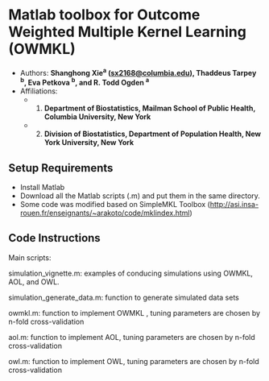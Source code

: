 # Matlab toolbox for Outcome Weighted Multiple Kernel Learning (OWMKL)

- Authors: **Shanghong Xie<sup>a</sup> (sx2168@columbia.edu), Thaddeus Tarpey <sup>b</sup>, Eva Petkova <sup>b</sup>, and R. Todd Ogden <sup>a</sup>**
- Affiliations: 
  + 1. **Department of Biostatistics, Mailman School of Public Health, Columbia University, New York**
  + 2. **Division of Biostatistics, Department of Population Health, New York University, New York**
  
  
## Setup Requirements
- Install Matlab 
- Download all the Matlab scripts (.m) and put them in the same directory. 
- Some code was modified based on SimpleMKL Toolbox (http://asi.insa-rouen.fr/enseignants/~arakoto/code/mklindex.html)

## Code Instructions

Main scripts:

simulation_vignette.m: examples of conducing simulations using OWMKL, AOL, and OWL.

simulation_generate_data.m: function to generate simulated data sets

owmkl.m: function to implement OWMKL , tuning parameters are chosen by n-fold cross-validation

aol.m: function to implement AOL, tuning parameters are chosen by n-fold cross-validation

owl.m: function to implement OWL, tuning parameters are chosen by n-fold cross-validation


